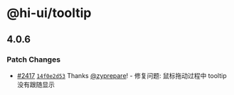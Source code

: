 # @hi-ui/tooltip

## 4.0.6

### Patch Changes

- [#2417](https://github.com/XiaoMi/hiui/pull/2417) [`14f0e2d53`](https://github.com/XiaoMi/hiui/commit/14f0e2d5313cf1575f6e6378659e5406f8045529) Thanks [@zyprepare](https://github.com/zyprepare)! - 修复问题: 鼠标拖动过程中 tooltip 没有跟随显示
